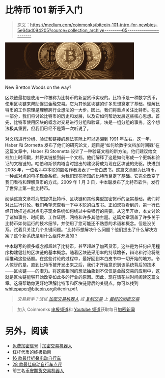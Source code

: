 # 比特币 101 新手入门

> 原文：<https://medium.com/coinmonks/bitcoin-101-intro-for-newbies-5e64ad094205?source=collection_archive---------65----------------------->

![](img/6cdfa15f0283cbaa6f9fd35659c525af.png)

New Bretton Woods on the way?

区块链最初是使用一种被称为比特币的新型货币实现的。比特币是一种数字货币，使用区块链来帮助促进金融交易。它为其他区块链的许多思想奠定了基础。理解比特币的工作原理是理解跨行业想法的一大步。因此，我们将重点关注比特币。在这一部分，我们将讨论比特币的历史和发展，以及它如何帮助发展这些核心思想。首先，比特币使用区块的概念对交易进行分组和验证。块是一组分组的事务。这个想法极其重要，但我们已经不是第一次听说了。

对文档进行分组、验证和链接的想法实际上可以追溯到 1991 年左右。这一年，Haber 和 Stornetta 发布了他们的研究论文，题目是“如何给数字文档加时间戳”在这篇文章中，Haber 和 Stonnetta 设计了一种验证文档的新方法。他们建议给文档加上时间戳，并将其链接到前一个文档。他们解释了这是如何形成一个更新和验证的文档链的。哈伯和斯顿内塔当时提出的建议将成为现在区块链的先驱。快进到 2008 年，一位名叫中本聪的匿名作者发表了一份白皮书。这篇文章题为比特币，一种点对点的电子现金系统，为我们现在所知的比特币奠定了基础。它完全改变了我们看待和理解货币的方式。2009 年 1 月 3 日，中本聪发布了比特币软件。发行了世界上第一批比特币。

阅读这篇文章将为您提供比特币、区块链和其他类型加密货币的坚实基础，我们将对此进行讨论。我们希望您查看一下中本聪的白皮书。正如您将看到的，第一行已经开始描述点对点电子现金系统如何绕过中央银行的需要。从这里开始，本文讨论了诸如事务、时间戳、工作证明、网络和许多其他主题。这篇文章涵盖了许多关于比特币如何运行的技术细节，并使用了您可能还不熟悉的术语和概念。但是没关系。试着只关注几个关键问题。“比特币想解决什么问题？他们提出了什么解决方案？这个新系统是用什么组件开发的？

中本聪写的很多概念都超越了比特币，甚至超越了加密货币。这些是为任何应用程序构建健壮的区块链的基本概念。随着区块链采用率的持续增长，辩论和讨论将继续推动这些话题。在这些讨论的过程中，最好回到本白皮书中一切开始的地方。令人惊讶的是，直到比特币被开发出来之后，我们才开始意识到该系统背后的技术——区块链——的潜力。将这些相同的想法抽象到不仅仅是金融交易的应用中，这就是区块链能够开始改变如此多的行业的原因。因此，现在请花些时间阅读这篇文章。这将帮助你更好地理解比特币和区块链背后的关键点。你可以找到 whitepaper@bitcoin.org/bitcoin.pdf.

> *交易新手？试试* [*加密交易机器人*](/coinmonks/crypto-trading-bot-c2ffce8acb2a) *或* [*复制交易*](/coinmonks/top-10-crypto-copy-trading-platforms-for-beginners-d0c37c7d698c) *上* [*最好的加密交易*](/coinmonks/crypto-exchange-dd2f9d6f3769)

> 加入 Coinmonks [电报频道](https://t.me/coincodecap)和 [Youtube 频道](https://www.youtube.com/c/coinmonks/videos)获取每日[加密新闻](http://coincodecap.com/)

# 另外，阅读

*   [免费加密信号](/coinmonks/free-crypto-signals-48b25e61a8da) | [加密交易机器人](/coinmonks/crypto-trading-bot-c2ffce8acb2a)
*   杠杆代币的终极指南
*   [16 款最佳折叠电动自行车](/coinmonks/top-17-folding-electric-bikes-5e296f0918cb)
*   [28 款最佳电动自行车点评](/coinmonks/the-28-best-electric-bikes-review-and-buying-guide-in-2023-7bb3146cb403)
*   前三名[币安期货交易机器人](/coinmonks/top-3-binance-futures-trading-bots-e6031f84b3f9)